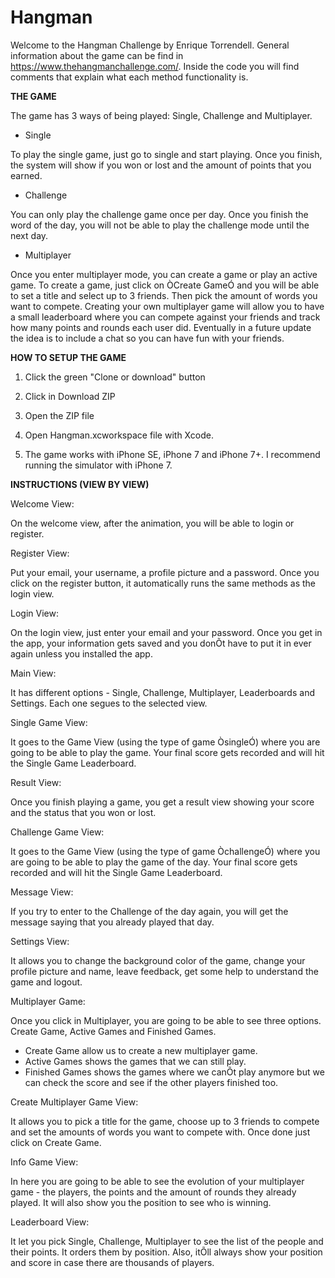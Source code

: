 # Hangman

Welcome to the Hangman Challenge by Enrique Torrendell. General information about the game can be find in https://www.thehangmanchallenge.com/. 
Inside the code you will find comments that explain what each method functionality is. 

<b>THE GAME</b>

The game has 3 ways of being played: Single, Challenge and Multiplayer. 

- Single

To play the single game, just go to single and start playing. Once you finish, the system will show if you won or lost and the amount of points that you earned.

- Challenge

You can only play the challenge game once per day. Once you finish the word of the day, you will not be able to play the challenge mode until the next day. 

- Multiplayer

Once you enter multiplayer mode, you can create a game or play an active game. To create a game, just click on ÒCreate GameÓ and you will be able to set a title and select up to 3 friends. Then pick the amount of words you want to compete. Creating your own multiplayer game will allow you to have a small leaderboard where you can compete against your friends and track how many points and rounds each user did. Eventually in a future update the idea is to include a chat so you can have fun with your friends.

<b>HOW TO SETUP THE GAME</b>

1) Click the green "Clone or download" button

2) Click in Download ZIP

3) Open the ZIP file

4) Open Hangman.xcworkspace file with Xcode.

5) The game works with iPhone SE, iPhone 7 and iPhone 7+. I recommend running the simulator with iPhone 7.

<b>INSTRUCTIONS (VIEW BY VIEW)</b>

Welcome View: 

On the welcome view, after the animation, you will be able to login or register. 

Register View: 

Put your email, your username, a profile picture and a password. Once you click on the register button, it automatically runs the same methods as the login view. 

Login View: 

On the login view, just enter your email and your password. Once you get in the app, your information gets saved and you donÕt have to put it in ever again unless you installed the app.

Main View: 

It has different options - Single, Challenge, Multiplayer, Leaderboards and Settings. Each one segues to the selected view. 

Single Game View:

It goes to the Game View (using the type of game ÒsingleÓ) where you are going to be able to play the game. Your final score gets recorded and will hit the Single Game Leaderboard.

Result View:

Once you finish playing a game, you get a result view showing your score and the status that you won or lost.

Challenge Game View:

It goes to the Game View (using the type of game ÒchallengeÓ) where you are going to be able to play the game of the day. Your final score gets recorded and will hit the Single Game Leaderboard. 

Message View: 

If you try to enter to the Challenge of the day again, you will get the message saying that you already played that day. 

Settings View: 

It allows you to change the background color of the game, change your profile picture and name, leave feedback, get some help to understand the game and logout.

Multiplayer Game: 

Once you click in Multiplayer, you are going to be able to see three options. Create Game, Active Games and Finished Games. 

- Create Game allow us to create a new multiplayer game.
- Active Games shows the games that we can still play.
- Finished Games shows the games where we canÕt play anymore but we can check the score and see if the other players finished too.

Create Multiplayer Game View: 

It allows you to pick a title for the game, choose up to 3 friends to compete and set the amounts of words you want to compete with. Once done just click on Create Game. 

Info Game View: 

In here you are going to be able to see the evolution of your multiplayer game - the players, the points and the amount of rounds they already played. It will also show you the position to see who is winning.

Leaderboard View: 

It let you pick Single, Challenge, Multiplayer to see the list of the people and their points. It orders them by position. Also, itÕll always show your position and score in case there are thousands of players. 


